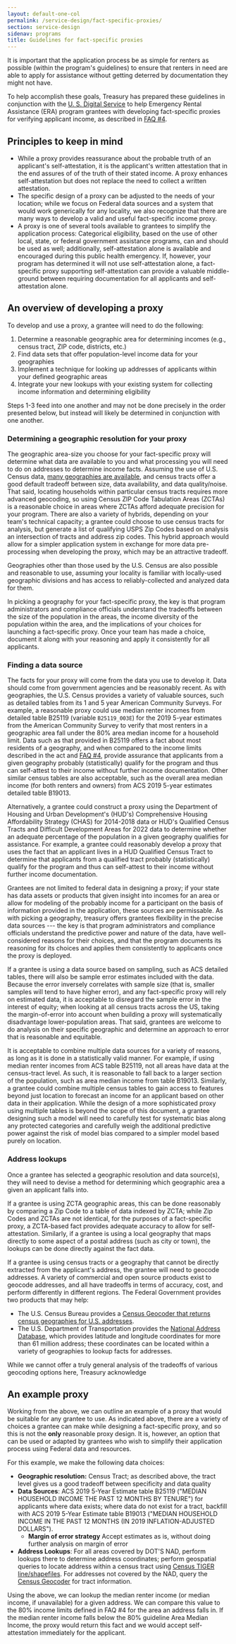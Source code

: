 ```yaml
---
layout: default-one-col
permalink: /service-design/fact-specific-proxies/
section: service-design
sidenav: programs
title: Guidelines for fact-specific proxies
---
```


<p class="usa-intro">
  It is important that the application process be as simple for renters as possible (within the program's guidelines) to ensure that renters in need are able to apply for assistance without getting deterred by documentation they might not have.  
</p>
<p>
  To help accomplish these goals, Treasury has prepared these guidelines in conjunction with the <a href="https://usds.gov/">U. S. Digital Service</a> to help Emergency Rental Assistance (ERA) program grantees with developing fact-specific proxies for verifying applicant income, as described in <a href="https://home.treasury.gov/policy-issues/coronavirus/assistance-for-state-local-and-tribal-governments/emergency-rental-assistance-program/faqs#4">FAQ #4</a>.
</p>


## Principles to keep in mind

* While a proxy provides reassurance about the probable truth of an applicant's self-attestation, it is the applicant's written attestation that in the end assures of of the truth of their stated income. A proxy enhances self-attestation but does not replace the need to collect a written attestation.
* The specific design of a proxy can be adjusted to the needs of your location; while we focus on Federal data sources and a system that would work generically for any locality, we also recognize that there are many ways to develop a valid and useful fact-specific income proxy.
* A proxy is one of several tools available to grantees to simplify the application process: Categorical eligibility, based on the use of other local, state, or federal government assistance programs, can and should be used as well; additionally, self-attestation alone is available and encouraged during this public health emergency. If, however, your program has determined it will not use self-attestation alone, a fact-specific proxy supporting self-attestation can provide a valuable middle-ground between requiring documentation for all applicants and self-attestation alone.


## An overview of developing a proxy

To develop and use a proxy, a grantee will need to do the following:

1. Determine a reasonable geographic area for determining incomes (e.g., census tract, ZIP code, districts, etc.)
2. Find data sets that offer population-level income data for your geographies
3. Implement a technique for looking up addresses of applicants within your defined geographic areas
4. Integrate your new lookups with your existing system for collecting income information and determining eligibility

Steps 1-3 feed into one another and may not be done precisely in the order presented below, but instead will likely be determined in conjunction with one another.

### Determining a geographic resolution for your proxy

The geographic area-size you choose for your fact-specific proxy will determine what data are available to you and what processing you will need to do on addresses to determine income facts. Assuming the use of U.S. Census data, [many geographies are available](https://www.census.gov/programs-surveys/geography/guidance.html), and census tracts offer a good default tradeoff between size, data availability, and data quality/noise. That said, locating households within particular census tracts requires more advanced geocoding, so using Census ZIP Code Tabulation Areas (ZCTAs) is a reasonable choice in areas where ZCTAs afford adequate precision for your program. There are also a variety of hybrids, depending on your team's technical capacity; a grantee could choose to use census tracts for analysis, but generate a list of qualifying USPS Zip Codes based on analysis an intersection of tracts and address zip codes. This hybrid approach would allow for a simpler application system in exchange for more data pre-processing when developing the proxy, which may be an attractive tradeoff.

Geographies other than those used by the U.S. Census are also possible and reasonable to use, assuming your locality is familiar with locally-used geographic divisions and has access to reliably-collected and analyzed data for them.

In picking a geography for your fact-specific proxy, the key is that program administrators and compliance officials understand the tradeoffs between the size of the population in the areas, the income diversity of the population within the area, and the implications of your choices for launching a fact-specific proxy. Once your team has made a choice, document it along with your reasoning and apply it consistently for all applicants.

### Finding a data source

The facts for your proxy will come from the data you use to develop it. Data should come from government agencies and be reasonably recent. As with geographies, the U.S. Census provides a variety of valuable sources, such as detailed tables from its 1 and 5 year American Community Surveys. For example, a reasonable proxy could use median renter incomes from detailed table B25119 (variable `B25119_003E`) for the 2019 5-year estimates from the American Community Survey to verify that most renters in a geographic area fall under the 80% area median income for a household limit. Data such as that provided in B25119 offers a fact about most residents of a geography, and when compared to the income limits described in the act and [FAQ #4](https://home.treasury.gov/policy-issues/coronavirus/assistance-for-state-local-and-tribal-governments/emergency-rental-assistance-program/faqs#4), provide assurance that applicants from a given geography probably (statistically) qualify for the program and thus can self-attest to their income without further income documentation. Other similar census tables are also acceptable, such as the overall area median income (for both renters and owners) from ACS 2019 5-year estimates detailed table B19013.

Alternatively, a grantee could construct a proxy using the Department of Housing and Urban Development's (HUD's) Comprehensive Housing Affordability Strategy (CHAS) for 2014-2018 data or HUD's Qualified Census Tracts and Difficult Development Areas for 2022 data to determine whether an adequate percentage of the population in a given geography qualifies for assistance. For example, a grantee could reasonably develop a proxy that uses the fact that an applicant lives in a HUD Qualified Census Tract to determine that applicants from a qualified tract probably (statistically) qualify for the program and thus can self-attest to their income without further income documentation.

Grantees are not limited to federal data in designing a proxy; if your state has data assets or products that given insight into incomes for an area or allow for modeling of the probably income for a participant on the basis of information provided in the application, these sources are permissable. As with picking a geography, treasury offers grantees flexibility in the precise data sources --- the key is that program administrators and compliance officials understand the predictive power and nature of the data, have well-considered reasons for their choices, and that the program documents its reasoning for its choices and applies them consistently to applicants once the proxy is deployed.

If a grantee is using a data source based on sampling, such as ACS detailed tables, there will also be sample error estimates included with the data. Because the error inversely correlates with sample size (that is, smaller samples will tend to have higher error), and any fact-specific proxy will rely on estimated data, it is acceptable to disregard the sample error in the interest of equity; when looking at all census tracts across the US, taking the margin-of-error into account when building a proxy will systematically disadvantage lower-population areas. That said, grantees are welcome to do analysis on their specific geographic and determine an approach to error that is reasonable and equitable.

It is acceptable to combine multiple data sources for a variety of reasons, as long as it is done in a statistically valid manner. For example, if using median renter incomes from ACS table B25119, not all areas have data at the census-tract level. As such, it is reasonable to fall back to a larger section of the population, such as area median income from table B19013. Similarly, a grantee could combine multiple census tables to gain access to features beyond just location to forecast an income for an applicant based on other data in their application. While the design of a more sophisticated proxy using multiple tables is beyond the scope of this document, a grantee designing such a model will need to carefully test for systematic bias along any protected categories and carefully weigh the additional predictive power against the risk of model bias compared to a simpler model based purely on location. 

### Address lookups

Once a grantee has selected a geographic resolution and data source(s), they will need to devise a method for determining which geographic area a given an applicant falls into. 

If a grantee is using ZCTA geographic areas, this can be done reasonably by comparing a Zip Code to a table of data indexed by ZCTA; while Zip Codes and ZCTAs are not identical, for the purposes of a fact-specific proxy, a ZCTA-based fact provides adequate accuracy to allow for self-attestation. Similarly, if a grantee is using a local geography that maps directly to some aspect of a postal address (such as city or town), the lookups can be done directly against the fact data.

If a grantee is using census tracts or a geography that cannot be directly extracted from the applicant's address, the grantee will need to geocode addresses. A variety of commercial and open source products exist to geocode addresses, and all have tradeoffs in terms of accuracy, cost, and perform differently in different regions. The Federal Government provides two products that may help:

* The U.S. Census Bureau provides a [Census Geocoder that returns census geographies for U.S. addresses](https://www.census.gov/programs-surveys/geography/technical-documentation/complete-technical-documentation/census-geocoder.html).
* The U.S. Department of Transportation provides the [National Address Database](https://www.transportation.gov/gis/national-address-database/national-address-database-0), which provides latitude and longitude coordinates for more than 61 million address; these coordinates can be located within a variety of geographies to lookup facts for addresses.

While we cannot offer a truly general analysis of the tradeoffs of various geocoding options here, Treasury acknowledge 

## An example proxy

Working from the above, we can outline an example of a proxy that would be suitable for any grantee to use. As indicated above, there are a variety of choices a grantee can make while designing a fact-specific proxy, and so this is not the **only** reasonable proxy design. It is, however, an option that can be used or adapted by grantees who wish to simplify their application process using Federal data and resources.

For this example, we make the following data choices:

- **Geographic resolution:** Census Tract; as described above, the tract level gives us a good tradeoff between specificity and data quality
- **Data Sources**: ACS 2019 5-Year Estimate table B25119 ("MEDIAN HOUSEHOLD INCOME THE PAST 12 MONTHS BY TENURE") for applicants where data exists; where data do not exist for a tract, backfill with ACS 2019 5-Year Estimate table B19013 ("MEDIAN HOUSEHOLD INCOME IN THE PAST 12 MONTHS (IN 2019 INFLATION-ADJUSTED DOLLARS").
  - **Margin of error strategy** Accept estimates as is, without doing further analysis on margin of error
- **Address Lookups**: For all areas covered by DOT'S NAD, perform lookups there to determine address coordinates; perform geospatial queries to locate address within a census tract using [Census TIGER line/shapefiles](https://www.census.gov/geographies/mapping-files/time-series/geo/tiger-line-file.2019.html). For addresses not covered by the NAD, query the [Census Geocoder](https://www.census.gov/programs-surveys/geography/technical-documentation/complete-technical-documentation/census-geocoder.html) for tract information.

Using the above, we can lookup the median renter income (or median income, if unavailable) for a given address. We can compare this value to the 80% income limits defined in FAQ #4 for the area an address falls in. If the median renter income falls below the 80% guideline Area Median Income, the proxy would return this fact and we would accept self-attestation immediately for the applicant.